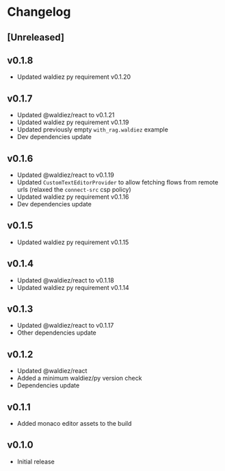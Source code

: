 # Changelog

## [Unreleased]

## v0.1.8

- Updated waldiez py requirement v0.1.20

## v0.1.7

- Updated @waldiez/react to v0.1.21
- Updated waldiez py requirement v0.1.19
- Updated previously empty `with_rag.waldiez` example
- Dev dependencies update

## v0.1.6

- Updated @waldiez/react to v0.1.19
- Updated `CustomTextEditorProvider` to allow fetching flows from remote urls (relaxed the `connect-src` csp  policy)
- Updated waldiez py requirement v0.1.16
- Dev dependencies update

## v0.1.5

- Updated waldiez py requirement v0.1.15

## v0.1.4

- Updated @waldiez/react to v0.1.18
- Updated waldiez py requirement v0.1.14

## v0.1.3

- Updated @waldiez/react to v0.1.17
- Other dependencies update

## v0.1.2

- Updated @waldiez/react
- Added a minimum waldiez/py version check
- Dependencies update

## v0.1.1

- Added monaco editor assets to the build

## v0.1.0

- Initial release
